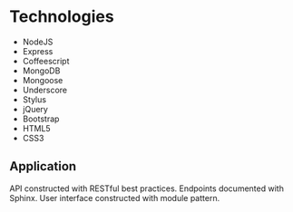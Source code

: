 # Technologies

* NodeJS
* Express
* Coffeescript
* MongoDB
* Mongoose
* Underscore
* Stylus
* jQuery
* Bootstrap
* HTML5
* CSS3

## Application

API constructed with RESTful best practices. Endpoints documented with
Sphinx. User interface constructed with module pattern.
